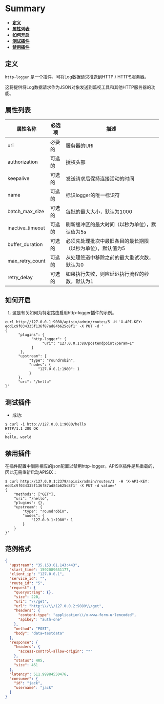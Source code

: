 <!--
#
# Licensed to the Apache Software Foundation (ASF) under one or more
# contributor license agreements.  See the NOTICE file distributed with
# this work for additional information regarding copyright ownership.
# The ASF licenses this file to You under the Apache License, Version 2.0
# (the "License"); you may not use this file except in compliance with
# the License.  You may obtain a copy of the License at
#
#     http://www.apache.org/licenses/LICENSE-2.0
#
# Unless required by applicable law or agreed to in writing, software
# distributed under the License is distributed on an "AS IS" BASIS,
# WITHOUT WARRANTIES OR CONDITIONS OF ANY KIND, either express or implied.
# See the License for the specific language governing permissions and
# limitations under the License.
#
-->

# Summary
- [**定义**](#name)
- [**属性列表**](#attributes)
- [**如何开启**](#how-to-enable)
- [**测试插件**](#test-plugin)
- [**禁用插件**](#disable-plugin)

## 定义

`http-logger` 是一个插件，可将Log数据请求推送到HTTP / HTTPS服务器。

这将提供将Log数据请求作为JSON对象发送到监视工具和其他HTTP服务器的功能。

## 属性列表

|属性名称          |必选项  |描述|
|---------     |--------|-----------|
| uri |必要的| 服务器的URI |
| authorization |可选的| 授权头部 |
| keepalive |可选的|发送请求后保持连接活动的时间|
| name |可选的|标识logger的唯一标识符|
| batch_max_size |可选的|每批的最大大小，默认为1000|
| inactive_timeout |可选的|刷新缓冲区的最大时间（以秒为单位），默认值为5s|
| buffer_duration |可选的|必须先处理批次中最旧条目的最长期限（以秒为单位），默认值为5|
| max_retry_count |可选的|从处理管道中移除之前的最大重试次数，默认为0|
| retry_delay |可选的|如果执行失败，则应延迟执行流程的秒数，默认为1|

## 如何开启

1. 这是有关如何为特定路由启用http-logger插件的示例。

```shell
curl http://127.0.0.1:9080/apisix/admin/routes/5 -H 'X-API-KEY: edd1c9f034335f136f87ad84b625c8f1' -X PUT -d '
{
      "plugins": {
            "http-logger": {
                 "uri": "127.0.0.1:80/postendpoint?param=1"
            }
       },
      "upstream": {
           "type": "roundrobin",
           "nodes": {
               "127.0.0.1:1980": 1
           }
      },
      "uri": "/hello"
}'
```

## 测试插件

* 成功:

```shell
$ curl -i http://127.0.0.1:9080/hello
HTTP/1.1 200 OK
...
hello, world
```

## 禁用插件

在插件配置中删除相应的json配置以禁用http-logger。APISIX插件是热重载的，因此无需重新启动APISIX：

```shell
$ curl http://127.0.0.1:2379/apisix/admin/routes/1  -H 'X-API-KEY: edd1c9f034335f136f87ad84b625c8f1' -X PUT -d value='
{
    "methods": ["GET"],
    "uri": "/hello",
    "plugins": {},
    "upstream": {
        "type": "roundrobin",
        "nodes": {
            "127.0.0.1:1980": 1
        }
    }
}'
```

## 范例格式

```json
{
  "upstream": "35.153.61.143:443",
  "start_time": 1592089631177,
  "client_ip": "127.0.0.1",
  "service_id": "",
  "route_id": "5",
  "request": {
    "querystring": {},
    "size": 220,
    "uri": "\\/get",
    "url": "http:\\/\\/127.0.0.2:9080\\/get",
    "headers": {
      "content-type": "application\\/x-www-form-urlencoded",
      "apikey": "auth-one"
    },
    "method": "POST",
    "body": "data=testdata"
  },
  "response": {
    "headers": {
      "access-control-allow-origin": "*"
    },
    "status": 405,
    "size": 461
  },
  "latency": 511.99984550476,
  "consumer": {
    "id": "jack",
    "username": "jack"
  }
}
```
